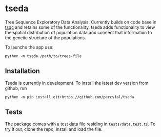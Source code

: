 # tseda

Tree Sequence Exploratory Data Analysis. Currently builds on code base
in [tsqc](https://github.com/tskit-dev/tsqc) and retains some of the
functionality. tseda adds functionality to view the spatial
distribution of population data and connect that information to the
genetic structure of the populations.

To launche the app use:

`python -m tseda /path/to/trees-file`

## Installation

Tseda is currently in development. To install the latest dev version from github, run

```
python -m pip install git+https://github.com/percyfal/tseda
```

## Tests

The package comes with a test data file residing in `tests/data.test.ts`. To try it out, clone the repo, install and load the file.
